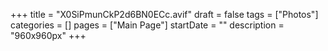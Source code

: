 +++
title = "X0SiPmunCkP2d6BN0ECc.avif"
draft = false
tags = ["Photos"]
categories = []
pages = ["Main Page"]
startDate = ""
description = "960x960px"
+++

